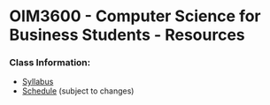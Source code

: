 # OIM3600 - Computer Science for Business Students - Resources
### Class Information:

- [Syllabus](syllabus_2024fall.md)
- [Schedule](schedule_2024fall.md) (subject to changes)